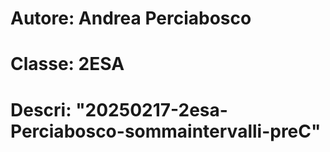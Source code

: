 # Autore: Andrea Perciabosco
# Classe: 2ESA
# Descri: "20250217-2esa-Perciabosco-sommaintervalli-preC"
